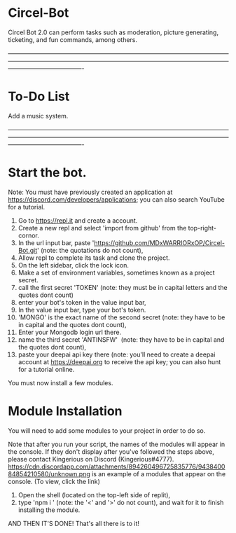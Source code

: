 # Circel-Bot 

Circel Bot 2.0 can perform tasks such as moderation, picture generating, ticketing, and fun commands, among others.

————————————————————————————————————————————————————————————————————————————————————-

# To-Do List

Add a music system.

————————————————————————————————————————————————————————————————————————————————————-

# Start the bot.

Note: You must have previously created an application at https://discord.com/developers/applications; you can also search YouTube for a tutorial.


1. Go to https://repl.it and create a account. 
2. Create a new repl and select 'import from github' from the top-right-cornor.
3. In the url input bar, paste 'https://github.com/MDxWARRIORxOP/Circel-Bot.git' (note: the quotations do not count),
4. Allow repl to complete its task and clone the project.
5. On the left sidebar, click the lock icon.
6. Make a set of environment variables, sometimes known as a project secret.
7. call the first secret 'TOKEN' (note: they must be in capital letters and the quotes dont count)
8. enter your bot's token in the value input bar,
8. In the value input bar, type your bot's token.
9. 'MONGO' is the exact name of the second secret (note: they have to be in capital and the quotes dont count),
10. Enter your Mongodb login url there.
11. name the third secret 'ANTINSFW'  (note: they have to be in capital and the quotes dont count),
12. paste your deepai api key there (note: you'll need to create a deepai account at https://deepai.org to receive the api key; you can also hunt for a tutorial online.

You must now install a few modules.

# Module Installation

You will need to add some modules to your project in order to do so.

Note that after you run your script, the names of the modules will appear in the console.
If they don't display after you've followed the steps above, please contact Kingerious on Discord (Kingerious#4777).
https://cdn.discordapp.com/attachments/894260496725835776/943840084854210580/unknown.png is an example of a modules that appear on the console. (To view, click the link)

1. Open the shell (located on the top-left side of replit), 
2. type 'npm i <modulename>' (note: the '<' and '>' do not count), and wait for it to finish installing the module.

AND THEN IT'S DONE! That's all there is to it!

